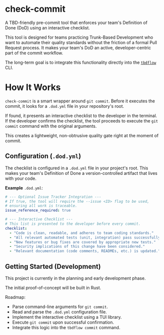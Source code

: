 # check-commit

A TBD-friendly pre-commit tool that enforces your team's Definition of Done (DoD) using an interactive checklist.

This tool is designed for teams practicing Trunk-Based Development who want to automate their quality standards without the friction of a formal Pull Request process. It makes your team's DoD an active, developer-centric part of the commit workflow.

The long-term goal is to integrate this functionality directly into the [`tbdflow`](https://github.com/cladam/tbdflow) CLI.

# How It Works
`check-commit` is a smart wrapper around `git commit`. Before it executes the commit, it looks for a `.dod.yml` file in your repository's root.

If found, it presents an interactive checklist to the developer in the terminal. If the developer confirms the checklist, the tool proceeds to execute the `git commit` command with the original arguments.

This creates a lightweight, non-obtrusive quality gate right at the moment of commit.

## Configuration (`.dod.yml`)
The checklist is configured in a `.dod.yml` file in your project's root. This makes your team's Definition of Done a version-controlled artifact that lives with your code.

**Example** `.dod.yml`:
```yaml
# --- Optional Issue Tracker Integration ---
# If true, the tool will require the --issue <ID> flag to be used,
# ensuring all work is traceable.
issue_reference_required: true

# --- Interactive Checklist ---
# This list is presented to the developer before every commit.
checklist:
  - "Code is clean, readable, and adheres to team coding standards."
  - "All relevant automated tests (unit, integration) pass successfully."
  - "New features or bug fixes are covered by appropriate new tests."
  - "Security implications of this change have been considered."
  - "Relevant documentation (code comments, READMEs, etc.) is updated."
```

## Getting Started (Development)
This project is currently in the planning and early development phase.

The initial proof-of-concept will be built in Rust.

Roadmap:

* Parse command-line arguments for `git commit`.
* Read and parse the `.dod.yml` configuration file.
* Implement the interactive checklist using a TUI library.
* Execute `git commit` upon successful confirmation.
* Integrate this logic into the `tbdflow commit` command.
